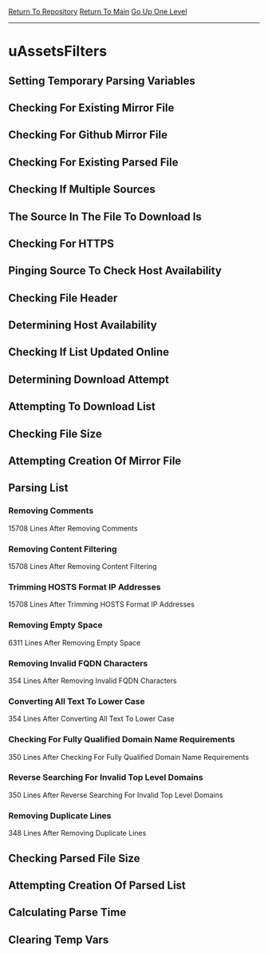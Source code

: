 [Return To Repository](https://github.com/deathbybandaid/piholeparser/)
[Return To Main](https://github.com/deathbybandaid/piholeparser/blob/master/RecentRunLogs/Mainlog.md)
[Go Up One Level](https://github.com/deathbybandaid/piholeparser/blob/master/RecentRunLogs/TopLevelScripts/30-Processing-External-Blacklists.md)
____________________________________
# uAssetsFilters
## Setting Temporary Parsing Variables
## Checking For Existing Mirror File
## Checking For Github Mirror File
## Checking For Existing Parsed File
## Checking If Multiple Sources
## The Source In The File To Download Is
## Checking For HTTPS
## Pinging Source To Check Host Availability
## Checking File Header
## Determining Host Availability
## Checking If List Updated Online
## Determining Download Attempt
## Attempting To Download List
## Checking File Size
## Attempting Creation Of Mirror File
## Parsing List
### Removing Comments
15708 Lines After Removing Comments
### Removing Content Filtering
15708 Lines After Removing Content Filtering
### Trimming HOSTS Format IP Addresses
15708 Lines After Trimming HOSTS Format IP Addresses
### Removing Empty Space
6311 Lines After Removing Empty Space
### Removing Invalid FQDN Characters
354 Lines After Removing Invalid FQDN Characters
### Converting All Text To Lower Case
354 Lines After Converting All Text To Lower Case
### Checking For Fully Qualified Domain Name Requirements
350 Lines After Checking For Fully Qualified Domain Name Requirements
### Reverse Searching For Invalid Top Level Domains
350 Lines After Reverse Searching For Invalid Top Level Domains
### Removing Duplicate Lines
348 Lines After Removing Duplicate Lines
## Checking Parsed File Size
## Attempting Creation Of Parsed List
## Calculating Parse Time
## Clearing Temp Vars
